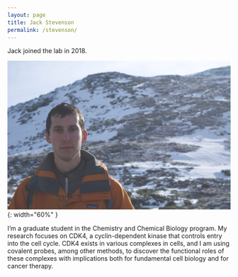 ```yaml
---
layout: page
title: Jack Stevenson
permalink: /stevenson/
---
```

Jack joined the lab in 2018.

![Jack Stevenson pic](../img/jack.jpg){: width="60%" }



I’m a graduate student in the Chemistry and Chemical Biology program. My research focuses on CDK4, a cyclin-dependent kinase that controls entry into the cell cycle. CDK4 exists in various complexes in cells, and I am using covalent probes, among other methods, to discover the functional roles of these complexes with implications both for fundamental cell biology and for cancer therapy.
